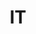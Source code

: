 ---
published:  true
post_id:    2021-08-IT
title:      IT
date_start: 2021-08-14
date_end:   2021-08-22
images:
  - ext:    00.jpg
    width:  1802
    height: 2400
    meta:   Lago d'Iseo
  - ext:    02.jpg
    width:  2400
    height: 1802
    meta:   Santa Maddalena
  - ext:    01.jpg
    width:  2400
    height: 1802
    meta:   Santa Maddalena
  - ext:    06.jpg
    width:  2200
    height: 1651
    meta:   Col Plö Alt, Italian Dolomites, Badia
  - ext:    03.jpg
    width:  2400
    height: 1802
    meta:   Col Plö Alt, Italian Dolomites, Badia
tags:
  - Europe
---